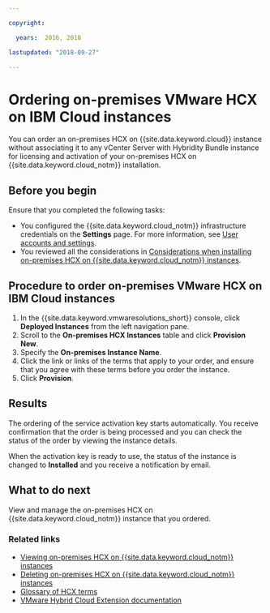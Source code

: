 ```yaml
---

copyright:

  years:  2016, 2018

lastupdated: "2018-09-27"

---
```


# Ordering on-premises VMware HCX on IBM Cloud instances

You can order an on-premises HCX on {{site.data.keyword.cloud}} instance without associating it to any vCenter Server with Hybridity Bundle instance for licensing and activation of your on-premises HCX on {{site.data.keyword.cloud_notm}} installation.

## Before you begin

Ensure that you completed the following tasks:
*  You configured the {{site.data.keyword.cloud_notm}} infrastructure credentials on the **Settings** page. For more information, see [User accounts and settings](../vmonic/useraccount.html).
*  You reviewed all the considerations in [Considerations when installing on-premises HCX on {{site.data.keyword.cloud_notm}} instances](../services/standalone_considerations.html).

## Procedure to order on-premises VMware HCX on IBM Cloud instances

1. In the {{site.data.keyword.vmwaresolutions_short}} console, click **Deployed Instances** from the left navigation pane.
2. Scroll to the **On-premises HCX Instances** table and click **Provision New**.
3. Specify the **On-premises Instance Name**.
4. Click the link or links of the terms that apply to your order, and ensure that you agree with these terms before you order the instance.
5. Click **Provision**.

## Results

The ordering of the service activation key starts automatically. You receive confirmation that the order is being processed and you can check the status of the order by viewing the instance details.

When the activation key is ready to use, the status of the instance is changed to **Installed** and you receive a notification by email.

## What to do next

View and manage the on-premises HCX on {{site.data.keyword.cloud_notm}} instance that you ordered.

### Related links

* [Viewing on-premises HCX on {{site.data.keyword.cloud_notm}} instances](standalone_viewingserviceinstances.html)
* [Deleting on-premises HCX on {{site.data.keyword.cloud_notm}} instances](standalone_deletingserviceinstances.html)
* [Glossary of HCX terms](hcx_glossary.html)
* [VMware Hybrid Cloud Extension documentation](https://hcx.vmware.com/#vm-documentation)
